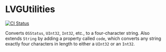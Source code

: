 # LVGUtilities

[![CI Status](http://img.shields.io/travis/letvargo/LVGFourCharCodes.svg?style=flat)](https://travis-ci.org/letvargo/LVGFourCharCodes)

Converts `OSStatus`, `UInt32`, `Int32`, etc., to a four-character string. Also extends `String` by adding a property called `code`, which converts any string exactly four characters in length to either a `UInt32` or an `Int32`.